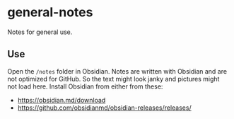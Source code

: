 # general-notes
Notes for general use.

## Use
Open the `/notes` folder in Obsidian. Notes are written with Obsidian and are not optimized for GitHub. So the text might look janky and pictures might not load here. Install Obsidian from either from these:

* https://obsidian.md/download
* https://github.com/obsidianmd/obsidian-releases/releases/
